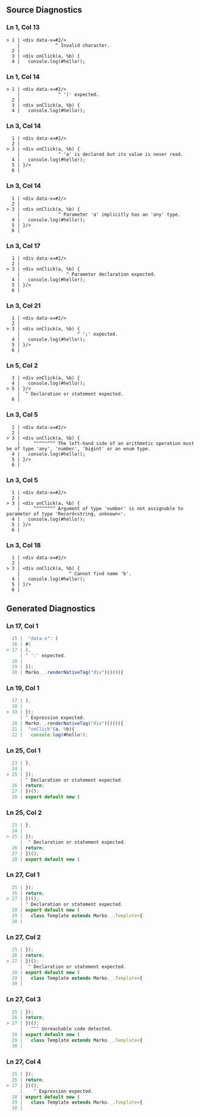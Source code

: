 ## Source Diagnostics
### Ln 1, Col 13
```marko
> 1 | <div data-x=#2/>
    |             ^ Invalid character.
  2 |
  3 | <div onClick(a, %b) {
  4 |   console.log(#hello!);
```

### Ln 1, Col 14
```marko
> 1 | <div data-x=#2/>
    |              ^ ')' expected.
  2 |
  3 | <div onClick(a, %b) {
  4 |   console.log(#hello!);
```

### Ln 3, Col 14
```marko
  1 | <div data-x=#2/>
  2 |
> 3 | <div onClick(a, %b) {
    |              ^ 'a' is declared but its value is never read.
  4 |   console.log(#hello!);
  5 | }/>
  6 |
```

### Ln 3, Col 14
```marko
  1 | <div data-x=#2/>
  2 |
> 3 | <div onClick(a, %b) {
    |              ^ Parameter 'a' implicitly has an 'any' type.
  4 |   console.log(#hello!);
  5 | }/>
  6 |
```

### Ln 3, Col 17
```marko
  1 | <div data-x=#2/>
  2 |
> 3 | <div onClick(a, %b) {
    |                 ^ Parameter declaration expected.
  4 |   console.log(#hello!);
  5 | }/>
  6 |
```

### Ln 3, Col 21
```marko
  1 | <div data-x=#2/>
  2 |
> 3 | <div onClick(a, %b) {
    |                     ^ ';' expected.
  4 |   console.log(#hello!);
  5 | }/>
  6 |
```

### Ln 5, Col 2
```marko
  3 | <div onClick(a, %b) {
  4 |   console.log(#hello!);
> 5 | }/>
    |  ^ Declaration or statement expected.
  6 |
```

### Ln 3, Col 5
```marko
  1 | <div data-x=#2/>
  2 |
> 3 | <div onClick(a, %b) {
    |     ^^^^^^^^ The left-hand side of an arithmetic operation must be of type 'any', 'number', 'bigint' or an enum type.
  4 |   console.log(#hello!);
  5 | }/>
  6 |
```

### Ln 3, Col 5
```marko
  1 | <div data-x=#2/>
  2 |
> 3 | <div onClick(a, %b) {
    |     ^^^^^^^^ Argument of type 'number' is not assignable to parameter of type 'Record<string, unknown>'.
  4 |   console.log(#hello!);
  5 | }/>
  6 |
```

### Ln 3, Col 18
```marko
  1 | <div data-x=#2/>
  2 |
> 3 | <div onClick(a, %b) {
    |                  ^ Cannot find name 'b'.
  4 |   console.log(#hello!);
  5 | }/>
  6 |
```

## Generated Diagnostics
### Ln 17, Col 1
```ts
  15 |  "data-x": (
  16 | #2
> 17 | ),
     | ^ ':' expected.
  18 |
  19 | });
  20 | Marko._.renderNativeTag("div")()()({
```

### Ln 19, Col 1
```ts
  17 | ),
  18 |
> 19 | });
     | ^ Expression expected.
  20 | Marko._.renderNativeTag("div")()()({
  21 |  "onClick"(a, %b){
  22 |   console.log(#hello!);
```

### Ln 25, Col 1
```ts
  23 | },
  24 |
> 25 | });
     | ^ Declaration or statement expected.
  26 | return;
  27 | })();
  28 | export default new (
```

### Ln 25, Col 2
```ts
  23 | },
  24 |
> 25 | });
     |  ^ Declaration or statement expected.
  26 | return;
  27 | })();
  28 | export default new (
```

### Ln 27, Col 1
```ts
  25 | });
  26 | return;
> 27 | })();
     | ^ Declaration or statement expected.
  28 | export default new (
  29 |   class Template extends Marko._.Template<{
  30 |     
```

### Ln 27, Col 2
```ts
  25 | });
  26 | return;
> 27 | })();
     |  ^ Declaration or statement expected.
  28 | export default new (
  29 |   class Template extends Marko._.Template<{
  30 |     
```

### Ln 27, Col 3
```ts
  25 | });
  26 | return;
> 27 | })();
     |   ^^^ Unreachable code detected.
  28 | export default new (
  29 |   class Template extends Marko._.Template<{
  30 |     
```

### Ln 27, Col 4
```ts
  25 | });
  26 | return;
> 27 | })();
     |    ^ Expression expected.
  28 | export default new (
  29 |   class Template extends Marko._.Template<{
  30 |     
```

